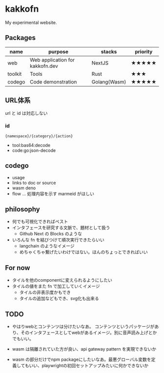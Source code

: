 # kakkofn
My experimental website.

## Packages
| name | purpose | stacks | priority |
| - | - | - | - |
| web | Web application for kakkofn.dev | NextJS | ★★★★★ |
| toolkit | Tools | Rust | ★★★ |
| codego | Code demonstration | Golang(Wasm) | ★★★★★ |

## URL体系
url と id は対応しない
### id
```{namespace}/{category}/{action}```
- tool:bas64:decode
- code:go:json-decode

## codego
- usage
- links to doc or source
- wasm deno
- flow ... 処理内容を示す marmeid がほしい

## philosophy
- 何でも可視化できればベスト
- インタフェースを研究する文脈で、題材として扱う
  - Github Next の Blocks のような
- いろんな fn を結びつけて順次実行できたらいい
  - langchain のようなイメージ
  - めちゃくちゃ繋げたいわけではない。ほんのちょっとできればいい

## For now
- タイルを他のcomponentに変えられるようにしたい
- タイルの値をまた fn で加工していくイメージ
  - タイルの非表示度かもでき
  - タイルの追加などもでき、svg化も出来る

## TODO
- やはりwebとコンテンツは分けたいなあ。
  コンテンツというパッケージがあり、そのインタフェースとしてwebがあるイメージ。別に音声読み上げとかでもいい。

- wasm は隔離されていた方が良い、api gateway pattern を実現できないか
- wasm の部分だけでnpm packageにしたいなあ。最悪グローバル変数を定義してもいい、playwrightの初回セットアップみたいに何かできないか
